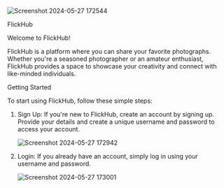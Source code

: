 ![Screenshot 2024-05-27 172544](https://github.com/Alfiya-Anjum/FlickHub/assets/125040235/4d987537-415f-46f9-85ac-bbc656f98737)

FlickHub

Welcome to FlickHub!

FlickHub is a platform where you can share your favorite photographs. Whether you're a seasoned photographer or an amateur enthusiast, FlickHub provides a space to showcase your creativity and connect with like-minded individuals.

Getting Started

To start using FlickHub, follow these simple steps:

1. Sign Up: If you're new to FlickHub, create an account by signing up. Provide your details and create a unique username and password to access your account.

   ![Screenshot 2024-05-27 172942](https://github.com/Alfiya-Anjum/FlickHub/assets/125040235/2017b3b4-0ddf-4c33-ab97-49b1651c62c9)


3. Login: If you already have an account, simply log in using your username and password.

   ![Screenshot 2024-05-27 173001](https://github.com/Alfiya-Anjum/FlickHub/assets/125040235/a9eff197-ce82-4213-bd9e-b93e99578d14)

